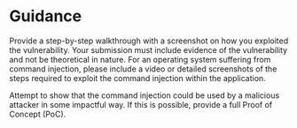 # Guidance

Provide a step-by-step walkthrough with a screenshot on how you exploited the vulnerability. Your submission must include evidence of the vulnerability and not be theoretical in nature. For an operating system suffering from command injection, please include a video or detailed screenshots of the steps required to exploit the command injection within the application.

Attempt to show that the command injection could be used by a malicious attacker in some impactful way. If this is possible, provide a full Proof of Concept (PoC).

